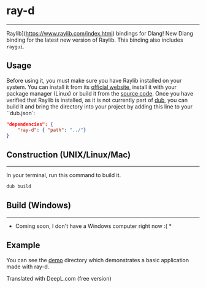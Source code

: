 # ray-d
------
Raylib](https://www.raylib.com/index.html) bindings for Dlang!
New Dlang binding for the latest new version of Raylib. This
binding also includes `raygui`.
## Usage
Before using it, you must make sure you have Raylib installed on your system. You can install it from its [official website](https://www.raylib.com/index.html), install it with your package manager (Linux) or build it from the [source code](https://github.com/raysan5/raylib/wiki/Working-on-GNU-Linux).
Once you have verified that Raylib is installed, as it is not currently part of [dub](https://code.dlang.org/), you can build it and bring the directory into your project by adding this line to your ``dub.json`:
```json
"dependencies": {
    "ray-d": { "path": "../"}
}
```
## Construction (UNIX/Linux/Mac)
-------
In your terminal, run this command to build it.
```bash
dub build
```
## Build (Windows)
-------
* Coming soon, I don't have a Windows computer right now :( *
## Example
You can see the [demo](demo/) directory which demonstrates a basic application made
with ray-d.

Translated with DeepL.com (free version)
